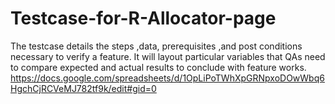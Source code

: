 # Testcase-for-R-Allocator-page
The testcase details the steps ,data, prerequisites ,and post conditions necessary to verify a feature. It will layout particular variables that QAs need to compare expected and actual results to conclude with feature works. 
https://docs.google.com/spreadsheets/d/1OpLiPoTWhXpGRNpxoDOwWbq6HgchCjRCVeMJ782tf9k/edit#gid=0
